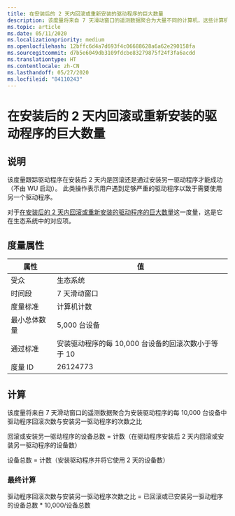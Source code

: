 ```yaml
---
title: 在安装后的 2 天内回滚或重新安装的驱动程序的巨大数量
description: 该度量将来自 7 天滑动窗口的遥测数据聚合为大量不同的计算机，这些计算机在安装后 2 天内回滚或重新安装
ms.topic: article
ms.date: 05/11/2020
ms.localizationpriority: medium
ms.openlocfilehash: 12bffc6d4a7d693f4c06688628a6a62e290158fa
ms.sourcegitcommit: d7b5e6049db3109fdcbe83279875f24f3fa6acdd
ms.translationtype: HT
ms.contentlocale: zh-CN
ms.lasthandoff: 05/27/2020
ms.locfileid: "84110243"
---
```

# <a name="myriad-of-drivers-that-were-rolled-back-or-re-installed-within-2-days-of-installation"></a>在安装后的 2 天内回滚或重新安装的驱动程序的巨大数量

## <a name="description"></a>说明

该度量跟踪驱动程序在安装后 2 天内是回滚还是通过安装另一驱动程序才能成功（不由 WU 启动）。 此类操作表示用户遇到足够严重的驱动程序以致于需要使用另一个驱动程序。

对于[在安装后的 2 天内回滚或重新安装的驱动程序的巨大数量](https://docs.microsoft.com/windows-hardware/drivers/dashboard/myriad-drivers-rolled-back-standard)这一度量，这是它在生态系统中的对应项。

## <a name="measure-attributes"></a>度量属性

|属性|值|
|----|----|
|受众|生态系统|
|时间段|7 天滑动窗口|
|度量标准|计算机计数|
|最小总体数量|5,000 台设备|
|通过标准|安装驱动程序的每 10,000 台设备的回滚次数小于等于 10|
|度量 ID|26124773|

## <a name="calculation"></a>计算

该度量将来自 7 天滑动窗口的遥测数据聚合为安装驱动程序的每 10,000 台设备中驱动程序回滚次数与安装另一驱动程序的次数之比

回滚或安装另一驱动程序的设备总数 = 计数（在驱动程序安装后 2 天内回滚或安装另一驱动程序的设备数）

设备总数 = 计数（安装驱动程序并将它使用 2 天的设备数）

### <a name="final-calculation"></a>最终计算

驱动程序回滚次数与安装另一驱动程序次数之比 = 已回滚或已安装另一驱动程序的设备总数 * 10,000/设备总数
